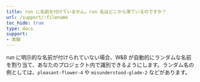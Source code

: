 ```yaml
---
title: run に名前を付けていません。run 名はどこから来ているのですか？
url: /support/:filename
toc_hide: true
type: docs
support:
- 実験
---
```


run に明示的な名前が付けられていない場合、W&B が自動的にランダムな名前を割り当て、あなたのプロジェクト内で識別できるようにします。ランダム名の例としては、`pleasant-flower-4` や `misunderstood-glade-2` などがあります。